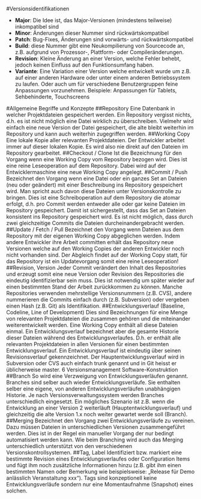 #Versionsidentifikationen
* **Major**: Die Idee ist, das Major-Versionen (mindestens teilweise) inkompatibel sind* **Minor**: Änderungen dieser Nummer sind rückwärtskompatibel* **Patch**: Bug-Fixes, Änderungen sind vorwärts- und rückwärtskompatibel* **Build**: diese Nummer gibt eine Neukompilierung von Sourcecode an, z.B. aufgrund vonProzessor-, Plattform- oder Compileränderungen.* **Revision**: Kleine Änderung an einer Version, welche Fehler behebt, jedoch keinen Einfluss aufden Funktionsumfang haben.* **Variante**: Eine Variation einer Version welche entwickelt wurde um z.B. auf einer anderenHardware oder unter einem anderen Betriebssystem zu laufen. Oder auch um für verschiedene Benutzergruppen feine Anpassungen vorzunehmen. Beispiele: Anpassungen für Tablets, Sehbehinderte, Touchscreens

#Allgemeine Begriffe und Konzepte
##RepositoryEine Datenbank in welcher Projektdateien gespeichert werden. Ein Repository vergisst nichts, d.h. es ist nicht möglich eine Datei wirklich zu überschreiben. Vielmehr wird einfach eine neue Version der Datei gespeichert, die alte bleibt weiterhin im Repository und kann auch weiterhin zugegriffen werden.##Working CopyEine lokale Kopie aller relevanten Projektdateien. Der Entwickler arbeitet immer auf dieser lokalen Kopie. Es wird also nie direkt auf den Dateien im Repository gearbeitet.##Checkout / CloneIst die Bezeichnung für den Vorgang wenn eine Working Copy vom Repository bezogen wird. Dies ist eine reine Leseoperation auf dem Repository. Dabei wird auf der Entwicklermaschine eine neue Working Copy angelegt.##Commit / PushBezeichnet den Vorgang wenn eine Datei oder ein ganzes Set an Dateien (neu oder geändert) mit einer Beschreibung ins Repository gespeichert wird. Man spricht auch davon diese Dateien unter Versionskontrolle zu bringen. Dies ist eine Schreiboperation auf dem Repository die atomar erfolgt, d.h. pro Commit werden entweder alle oder gar keine Dateien im Repository gespeichert. Damit ist sichergestellt, dass das Set an Dateien konsistent ins Repository gespeichert wird. Es ist nicht möglich, dass durch zwei gleichzeitige Commits die Dateien durcheinandergebracht werden.##Update / Fetch / PullBezeichnet den Vorgang wenn Dateien aus dem Repository mit der eigenen Working Copy abgeglichen werden. Indem andere Entwickler ihre Arbeit committen erhält das Repository neue Versionen welche auf den Working Copies der anderen Entwickler noch nicht vorhanden sind. Der Abgleich findet auf der Working Copy statt, für das Repository ist ein Updatevorgang somit eine reine Leseoperation!##Revision, VersionJeder Commit verändert den Inhalt des Repositories und erzeugt somit eine neue Version oder Revision des Repositories die eindeutig identifizierbar sein muss. Dies ist notwendig um später wieder auf einen bestimmten Stand der Arbeit zurückkommen zu können. Manche Repositories verwenden mehrstellige Versionsnummern (z.B. CVS), andere nummerieren die Commits einfach durch (z.B. Subversion) oder vergeben einen Hash (z.B. Git) als Identifikation.##Entwicklungsverlauf (Baseline, Codeline, Line of Development)Dies sind Bezeichnungen für eine Menge von relevanten Projektdateien die zusammen gehören und die miteinander weiterentwickelt werden. Eine Working Copy enthält all diese Dateien einmal. Ein Entwicklungsverlauf bezeichnet aber die gesamte Historie dieser Dateien während des Entwicklungsverlaufes. D.h. er enthält alle relevanten Projektdateien in allen Versionen für einen bestimmten Entwicklungsverlauf. Ein Entwicklungsverlauf ist eindeutig über seinen Revisionsverlauf gekennzeichnet. Der Hauptentwicklungsverlauf wird in Subversion oder CVS auch einfach trunk genannt und in Git heisst er üblicherweise master.
6 Versionsmanagement Software-Konstruktion
##BranchSo wird eine Verzweigung von Entwicklungsverläufen genannt. Branches sind selber auch wieder Entwicklungsverläufe. Sie enthalten selber eine eigene, von anderen Entwicklungsverläufen unabhängigen Historie. Je nach Versionsverwaltungssystem werden Branches unterschiedlich eingesetzt. Ein mögliches Szenario ist z.B. wenn die Entwicklung an einer Version 2 weiterläuft (Hauptentwicklungsverlauf) und gleichzeitig die alte Version 1.x noch weiter gewartet werde soll (Branch).##MergingBezeichnet den Vorgang zwei Entwicklungsverläufe zu vereinen. Dazu müssen Dateien in unterschiedlichen Versionen zusammengeführt werden. Dies ist in der Regel ein manueller Vorgang der nur bedingt automatisiert werden kann. Wie beim Branching wird auch das Merging unterschiedlich unterstützt von den verschiedenen Versionskontrollsystemen.##Tag, LabelIdentifiziert bzw. markiert eine bestimmte Revision eines Entwicklungsverlaufes oder Configuration Items und fügt ihm noch zusätzliche Informationen hinzu (z.B. gibt ihm einen bestimmten Namen oder Bemerkung wie beispielsweise: „Release für Demo anlässlich Veranstaltung xxx“). Tags sind konzeptionell keine Entwicklungsverläufe sondern nur eine Momentaufnahme (Snapshot) eines solchen.
